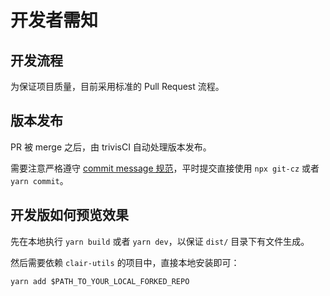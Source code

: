# 开发者需知

## 开发流程

为保证项目质量，目前采用标准的 Pull Request 流程。

## 版本发布

PR 被 merge 之后，由 trivisCI 自动处理版本发布。

需要注意严格遵守 [commit message 规范](https://github.com/conventional-changelog/commitlint/tree/master/@commitlint/config-conventional)，平时提交直接使用 `npx git-cz` 或者 `yarn commit`。

## 开发版如何预览效果

先在本地执行 `yarn build` 或者 `yarn dev`，以保证 `dist/` 目录下有文件生成。

然后需要依赖 `clair-utils` 的项目中，直接本地安装即可：

`yarn add $PATH_TO_YOUR_LOCAL_FORKED_REPO`
